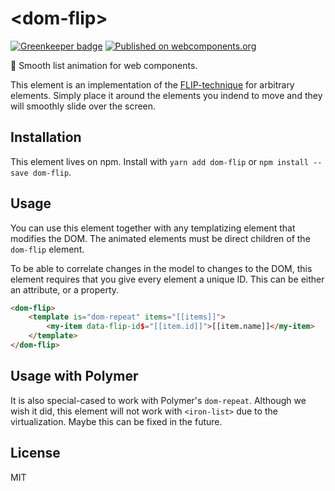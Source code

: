 # \<dom-flip\>

[![Greenkeeper badge](https://badges.greenkeeper.io/Festify/dom-flip.svg)](https://greenkeeper.io/)
[![Published on webcomponents.org](https://img.shields.io/badge/webcomponents.org-published-blue.svg)](https://www.webcomponents.org/element/Festify/dom-flip)

🔀 Smooth list animation for web components.

This element is an implementation of the [FLIP-technique](https://aerotwist.com/blog/flip-your-animations/) for arbitrary elements. Simply place it around the elements you indend to move and they will smoothly slide over the screen.

## Installation
This element lives on npm. Install with `yarn add dom-flip` or `npm install --save dom-flip`.

## Usage
You can use this element together with any templatizing element that modifies the DOM. The animated elements must be direct children of the `dom-flip` element.

To be able to correlate changes in the model to changes to the DOM, this element requires that you give every element a unique ID. This can be either an attribute, or a property.

```html
<dom-flip>
    <template is="dom-repeat" items="[[items]]">
        <my-item data-flip-id$="[[item.id]]">[[item.name]]</my-item>
    </template>
</dom-flip>
```

## Usage with Polymer
It is also special-cased to work with Polymer's `dom-repeat`. Although we wish it did, this element will not work with `<iron-list>` due to the virtualization. Maybe this can be fixed in the future.

## License
MIT